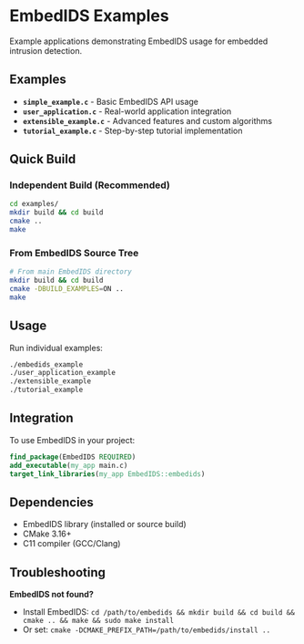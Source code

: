 # EmbedIDS Examples

Example applications demonstrating EmbedIDS usage for embedded intrusion detection.

## Examples

- **`simple_example.c`** - Basic EmbedIDS API usage
- **`user_application.c`** - Real-world application integration  
- **`extensible_example.c`** - Advanced features and custom algorithms
- **`tutorial_example.c`** - Step-by-step tutorial implementation

## Quick Build

### Independent Build (Recommended)
```bash
cd examples/
mkdir build && cd build
cmake ..
make
```

### From EmbedIDS Source Tree
```bash
# From main EmbedIDS directory
mkdir build && cd build
cmake -DBUILD_EXAMPLES=ON ..
make
```

## Usage

Run individual examples:
```bash
./embedids_example
./user_application_example
./extensible_example
./tutorial_example
```

## Integration

To use EmbedIDS in your project:
```cmake
find_package(EmbedIDS REQUIRED)
add_executable(my_app main.c)
target_link_libraries(my_app EmbedIDS::embedids)
```

## Dependencies

- EmbedIDS library (installed or source build)
- CMake 3.16+
- C11 compiler (GCC/Clang)

## Troubleshooting

**EmbedIDS not found?**
- Install EmbedIDS: `cd /path/to/embedids && mkdir build && cd build && cmake .. && make && sudo make install`
- Or set: `cmake -DCMAKE_PREFIX_PATH=/path/to/embedids/install ..`
